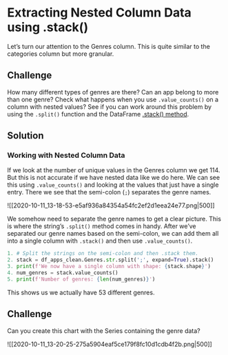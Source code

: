 # Extracting Nested Column Data using .stack()

Let’s turn our attention to the Genres column. This is quite similar to the categories column but more granular.

## Challenge

How many different types of genres are there? Can an app belong to more than one genre? Check what happens when you use `.value_counts()` on a column with nested values? See if you can work around this problem by using the `.split()` function and the DataFrame [.stack() method](https://pandas.pydata.org/pandas-docs/stable/reference/api/pandas.DataFrame.stack.html).

## Solution

### Working with Nested Column Data

If we look at the number of unique values in the Genres column we get 114. But this is not accurate if we have nested data like we do here. We can see this using `.value_counts()` and looking at the values that just have a single entry. There we see that the semi-colon (`;`) separates the genre names.

![[2020-10-11_13-18-53-e5af936a84354a54fc2ef2d1eea24e77.png|500]]

We somehow need to separate the genre names to get a clear picture. This is where the string’s `.split()` method comes in handy. After we’ve separated our genre names based on the semi-colon, we can add them all into a single column with `.stack()` and then use `.value_counts()`.

```python
1. # Split the strings on the semi-colon and then .stack them.
2. stack = df_apps_clean.Genres.str.split(';', expand=True).stack()
3. print(f'We now have a single column with shape: {stack.shape}')
4. num_genres = stack.value_counts()
5. print(f'Number of genres: {len(num_genres)}')
```

This shows us we actually have 53 different genres.

## Challenge

Can you create this chart with the Series containing the genre data?

![[2020-10-11_13-20-25-275a5904eaf5ce179f8fc10d1cdb4f2b.png|500]]